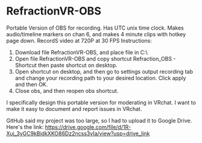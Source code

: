 # RefractionVR-OBS
Portable Version of OBS for recording. Has UTC unix time clock. Makes audio/timeline markers on chan 6, and makes 4 minute clips with hotkey page down. 
RecordS video at 720P at 30 FPS
Instructions:
1. Download file RefractionVR-OBS, and place file in C:\
2. Open file RefractionVR-OBS and copy shortcut Refraction_OBS - Shortcut then paste shortcut on desktop.
3. Open shortcut on desktop, and then go to settings output recording tab and change your recording path to your desired location. Click apply and then OK.
4. Close obs, and then reopen obs shortcut.

I specifically design this portable version for moderating in VRchat. I want to make it easy to document and report issues in VRchat.


GitHub said my project was too large, so I had to upload it to Google Drive. Here's the link:
https://drive.google.com/file/d/1R-Xuj_3yGC9kBidkXKO86Dz2ncss3vIa/view?usp=drive_link
